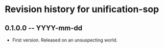 # Revision history for unification-sop

## 0.1.0.0 -- YYYY-mm-dd

* First version. Released on an unsuspecting world.
